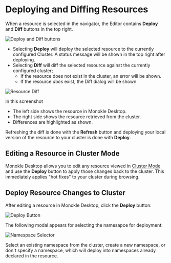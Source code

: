 # Deploying and Diffing Resources

When a resource is selected in the navigator, the Editor contains **Deploy** and **Diff** buttons in the top right.

![Deploy and Diff buttons](img/deploy-and-diff-buttons-1.9.png)

- Selecting **Deploy** will deploy the selected resource to the currently configured Cluster. A status message will be
  shown in the top right after deploying.
- Selecting **Diff** will diff the selected resource against the currently configured cluster;
    - If the resource does not exist in the cluster, an error will be shown.
    - If the resource _does_ exist, the Diff dialog will be shown.

![Resource Diff](img/diff-tble-8-1.9.png)

In this screenshot

- The left side shows the resource in Monokle Desktop.
- The right side shows the resource retrieved from the cluster.
- Differences are highlighted as shown.

Refreshing the diff is done with the **Refresh** button and deploying your local version of the resource to your cluster is done with **Deploy**.

## **Editing a Resource in Cluster Mode**

Monokle Desktop allows you to edit any resource viewed in [Cluster Mode](cluster-integration.md) and use the **Deploy** button to apply those changes back
to the cluster. This immediately applies "hot fixes" to your cluster during browsing.

## **Deploy Resource Changes to Cluster**

After editing a resource in Monokle Desktop, click the **Deploy** button:

![Deploy Button](img/deploy-to-cluster-1.5.0.png)

 The following modal appears for selecting the namesapce for deployment:

![Namespace Selector](img/namespace-selector-1.5.0.png)

Select an existing namespace from the cluster, create a new namespace, or don't specify a namespace, which will deploy into namespaces already declared in the resource.

